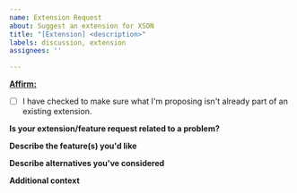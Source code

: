 ```yaml
---
name: Extension Request
about: Suggest an extension for XSON
title: "[Extension] <description>"
labels: discussion, extension
assignees: ''

---
```


<ins>**Affirm:**</ins>
- [ ] I have checked to make sure what I'm proposing isn't already part of an existing extension.

**Is your extension/feature request related to a problem?**
<!-- Omit this part if it isn't. If it is, please give a clear and concise description of issues you have that this proposed extension could solve. -->


**Describe the feature(s) you'd like**
<!-- A clear and concise description of what you want this extension to do -->


**Describe alternatives you've considered**
<!-- A clear and concise description of any alternative solutions or features you've considered. This part can be omitted and the title can be removed if it's not applicable -->


**Additional context**
<!-- Add any other context or screenshots about the extension request here. Remove the title if not applicable -->
